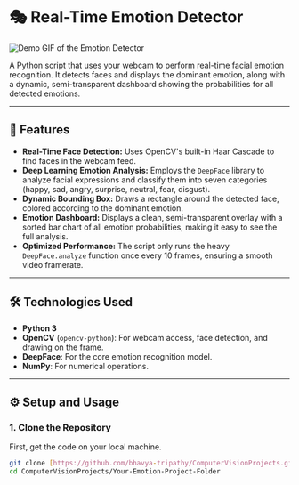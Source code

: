 # 🎭 Real-Time Emotion Detector

![Demo GIF of the Emotion Detector](demo.gif)

A Python script that uses your webcam to perform real-time facial emotion recognition. It detects faces and displays the dominant emotion, along with a dynamic, semi-transparent dashboard showing the probabilities for all detected emotions.

---

## 🚀 Features

* **Real-Time Face Detection:** Uses OpenCV's built-in Haar Cascade to find faces in the webcam feed.
* **Deep Learning Emotion Analysis:** Employs the `DeepFace` library to analyze facial expressions and classify them into seven categories (happy, sad, angry, surprise, neutral, fear, disgust).
* **Dynamic Bounding Box:** Draws a rectangle around the detected face, colored according to the dominant emotion.
* **Emotion Dashboard:** Displays a clean, semi-transparent overlay with a sorted bar chart of all emotion probabilities, making it easy to see the full analysis.
* **Optimized Performance:** The script only runs the heavy `DeepFace.analyze` function once every 10 frames, ensuring a smooth video framerate.

---

## 🛠️ Technologies Used

* **Python 3**
* **OpenCV** (`opencv-python`): For webcam access, face detection, and drawing on the frame.
* **DeepFace**: For the core emotion recognition model.
* **NumPy**: For numerical operations.

---

## ⚙️ Setup and Usage

### 1. Clone the Repository

First, get the code on your local machine.
```bash
git clone [https://github.com/bhavya-tripathy/ComputerVisionProjects.git](https://github.com/bhavya-tripathy/ComputerVisionProjects.git)
cd ComputerVisionProjects/Your-Emotion-Project-Folder
